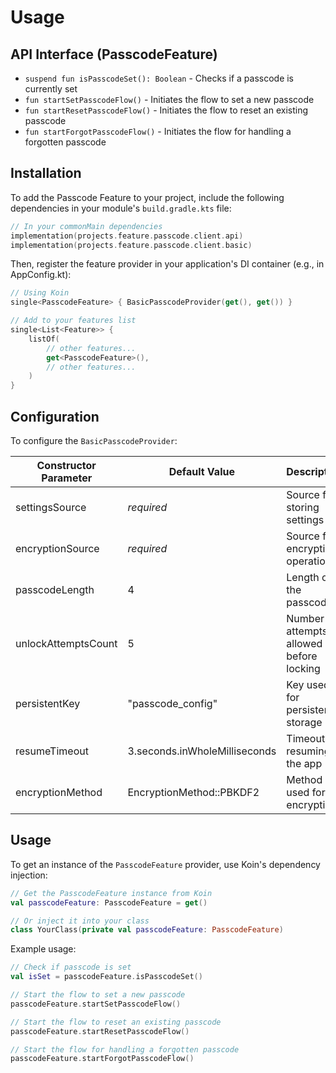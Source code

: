 # Usage

## API Interface (PasscodeFeature)
- `suspend fun isPasscodeSet(): Boolean` - Checks if a passcode is currently set
- `fun startSetPasscodeFlow()` - Initiates the flow to set a new passcode
- `fun startResetPasscodeFlow()` - Initiates the flow to reset an existing passcode
- `fun startForgotPasscodeFlow()` - Initiates the flow for handling a forgotten passcode

## Installation

To add the Passcode Feature to your project, include the following dependencies in your module's `build.gradle.kts` file:

```kotlin
// In your commonMain dependencies
implementation(projects.feature.passcode.client.api)
implementation(projects.feature.passcode.client.basic)
```

Then, register the feature provider in your application's DI container (e.g., in AppConfig.kt):

```kotlin
// Using Koin
single<PasscodeFeature> { BasicPasscodeProvider(get(), get()) }

// Add to your features list
single<List<Feature>> {
    listOf(
        // other features...
        get<PasscodeFeature>(),
        // other features...
    )
}
```

## Configuration
To configure the `BasicPasscodeProvider`:

Constructor Parameter | Default Value | Description
---------------------|---------------|-------------
settingsSource | *required* | Source for storing settings
encryptionSource | *required* | Source for encryption operations
passcodeLength | 4 | Length of the passcode
unlockAttemptsCount | 5 | Number of attempts allowed before locking
persistentKey | "passcode_config" | Key used for persistent storage
resumeTimeout | 3.seconds.inWholeMilliseconds | Timeout for resuming the app
encryptionMethod | EncryptionMethod::PBKDF2 | Method used for encryption

## Usage
To get an instance of the `PasscodeFeature` provider, use Koin's dependency injection:

```kotlin
// Get the PasscodeFeature instance from Koin
val passcodeFeature: PasscodeFeature = get()

// Or inject it into your class
class YourClass(private val passcodeFeature: PasscodeFeature)
```

Example usage:

```kotlin
// Check if passcode is set
val isSet = passcodeFeature.isPasscodeSet()

// Start the flow to set a new passcode
passcodeFeature.startSetPasscodeFlow()

// Start the flow to reset an existing passcode
passcodeFeature.startResetPasscodeFlow()

// Start the flow for handling a forgotten passcode
passcodeFeature.startForgotPasscodeFlow()
```
